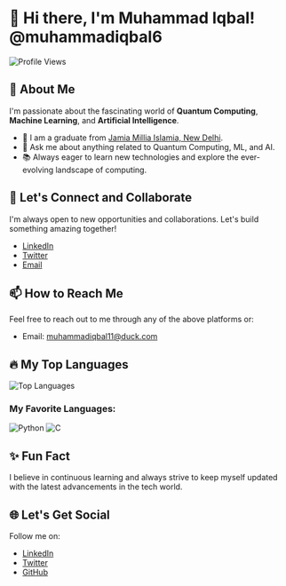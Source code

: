 # 👋 Hi there, I'm Muhammad Iqbal! @muhammadiqbal6

![Profile Views](https://komarev.com/ghpvc/?username=muhammadiqbal6&color=blue)

## 👀 About Me

I'm passionate about the fascinating world of **Quantum Computing**, **Machine Learning**, and **Artificial Intelligence**. 

- 🌱 I am a graduate from [Jamia Millia Islamia, New Delhi](https://www.jmi.ac.in).
- 💬 Ask me about anything related to Quantum Computing, ML, and AI.
- 📚 Always eager to learn new technologies and explore the ever-evolving landscape of computing.

## 💞️ Let's Connect and Collaborate

I'm always open to new opportunities and collaborations. Let's build something amazing together!

- [LinkedIn](https://www.linkedin.com/in/askme)
- [Twitter](https://twitter.com/askme_for_it)
- [Email](mailto:muhammadiqbal11@duck.com)

## 📫 How to Reach Me

Feel free to reach out to me through any of the above platforms or:

- Email: muhammadiqbal11@duck.com

## 🔥 My Top Languages

![Top Languages](https://github-readme-stats.vercel.app/api/top-langs/?username=muhammadiqbal6&layout=compact&theme=radical)


### My Favorite Languages:

![Python](https://img.shields.io/badge/Python-3776AB?style=for-the-badge&logo=python&logoColor=white)
![C](https://img.shields.io/badge/C-00599C?style=for-the-badge&logo=c&logoColor=white)

## ✨ Fun Fact

I believe in continuous learning and always strive to keep myself updated with the latest advancements in the tech world.

## 🌐 Let's Get Social

Follow me on:

- [LinkedIn](https://www.linkedin.com/in/askme_for_it)
- [Twitter](https://twitter.com/askme_for_it)
- [GitHub](https://github.com/muhammadiqbal6)
